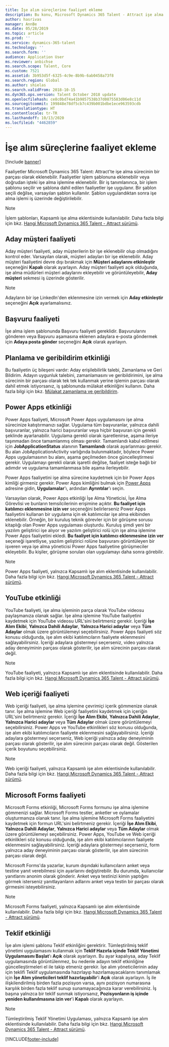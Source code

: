 ```yaml
---
title: İşe alım süreçlerine faaliyet ekleme
description: Bu konu, Microsoft Dynamics 365 Talent - Attract işe alma işlemine ekleyebileceğiniz faaliyetlerin çeşitli türleri hakkında bilgi sağlar.
author: hasrivas
manager: AnnBe
ms.date: 05/28/2019
ms.topic: article
ms.prod: ''
ms.service: dynamics-365-talent
ms.technology: ''
ms.search.form: ''
audience: Application User
ms.reviewer: anbichse
ms.search.scope: Talent, Core
ms.custom: 7521
ms.assetid: 3b953d5f-6325-4c9e-8b9b-6ab0458a73f8
ms.search.region: Global
ms.author: shielas
ms.search.validFrom: 2018-10-15
ms.dyn365.ops.version: Talent October 2018 update
ms.openlocfilehash: ce8c0bd74a41b9857538b37d0875583d06e8c11d
ms.sourcegitcommit: 199848e78df5cb7c439b001bdbe1ece963593cdb
ms.translationtype: HT
ms.contentlocale: tr-TR
ms.lasthandoff: 10/13/2020
ms.locfileid: "4462859"
---
```

# <a name="add-activities-to-a-hiring-process"></a>İşe alım süreçlerine faaliyet ekleme

[!include [banner](includes/banner.md)]

Faaliyetler Microsoft Dynamics 365 Talent: Attract'te işe alma sürecinin bir parçası olarak eklenebilir. Faaliyetler işlem şablonuna eklenebilir veya doğrudan işteki işe alma işlemine eklenebilir. Bir iş tanımlanınca, bir işlem şablonu seçilir ve şablona dahil edilen faaliyetler işe uygulanır. Bir şablon seçili değilse, varsayılan şablon kullanılır. Şablon uygulandıktan sonra işe alma işlemi iş üzerinde değiştirilebilir.

> [!NOTE] 
> İşlem şablonları, Kapsamlı işe alma eklentisinde kullanılabilir. Daha fazla bilgi için bkz. [Hangi Microsoft Dynamics 365 Talent - Attract sürümü](./attract-comprehensive-hiring.md).

## <a name="prospect-activity"></a>Aday müşteri faaliyeti

Aday müşteri faaliyeti, aday müşterilerin bir işe eklenebilir olup olmadığını kontrol eder. Varsayılan olarak, müşteri adayları bir işe eklenebilir. Aday müşteri faaliyetini devre dışı bırakmak için **Müşteri adaylarını etkinleştir** seçeneğini **Kapalı** olarak ayarlayın. Aday müşteri faaliyeti açık olduğunda, işe alma müdürleri müşteri adaylarını ekleyebilir ve görüntüleyebilir, **Aday müşteri** sekmesi iş üzerinde gösterilir.

> [!NOTE]
> Adayların bir işe LinkedIn'den eklenmesine izin vermek için **Aday etkinleştir** seçeneğini **Açık** ayarlamalısınız.

## <a name="application-activity"></a>Başvuru faaliyeti

İşe alma işlem şablonunda Başvuru faaliyeti gereklidir. Başvurularını gönderen veya Başvuru aşamasına eklenen adaylara e-posta göndermek için **Adaya posta gönder** seçeneğini **Açık** olarak ayarlayın.

## <a name="interview-schedule-and-feedback-activity"></a>Planlama ve geribildirim etkinliği

Bu faaliyetin üç bileşeni vardır: Aday erişilebilirlik talebi, Zamanlama ve Geri Bildirim. Adayın uygunluk talebini, zamanlamasını ve geribildirimini, işe alma sürecinin bir parçası olarak tek tek kullanmak yerine işlemin parçası olarak dahil etmek istiyorsanız, iş şablonunda mülakat etkinliğini kullanın. Daha fazla bilgi için bkz. [Mülakat zamanlama ve geribildirim](interview-scheduling-feedback.md).

## <a name="power-apps-activity"></a>Power Apps etkinliği

Power Apps faaliyeti,  Microsoft Power Apps uygulamasını işe alma sürecinize katıştırmanızı sağlar. Uygulama tüm başvuranlar, yalnızca dahili başvuranlar, yalnızca harici başvuranlar veya hiçbir başvuran için gerekli şeklinde ayarlanabilir. Uygulama gerekli olarak işaretlenirse, aşama ileriye taşınmadan önce tamamlanmış olması gerekir. Tamamlandı kabul edilmesi için **JobApplicationStatus** alanının **Tamamlandı** olarak ayarlanması gerekir. Bu alan JobApplicationActivity varlığında bulunmaktadır, böylece Power Apps uygulamasının bu alanı, aşama geçilmeden önce güncelleştirmesi gerekir. Uygulamayı gerekli olarak işaretli değilse, faaliyet isteğe bağlı bir adımdır ve uygulama tamamlanmasa bile aşama ilerleyebilir.

Power Apps faaliyetini işe alma sürecine kaydetmek için bir Power Apps kimliği girmeniz gerekir. Power Apps kimliğini bulmak için [Power Apps](https://web.powerapps.com) adresine gidin, **Uygulamalar**'ı, ardından **Ayrıntılar**'ı seçin.

Varsayılan olarak, Power Apps etkinliği İşe Alma Yöneticisi, İşe Alma Görevlisi ve bunların temsilcilerinin erişimine açıktır. **Bu faaliyet için katılımcı eklenmesine izin ver** seçeneğini belirlerseniz Power Apps faaliyetini kullanan bir uygulama için ek katılımcılar işe alma ekibinden eklenebilir. Örneğin, bir kuruluş teknik görevler için bir görüşme sorusu kitaplığı olan Power Apps uygulaması oluşturdu. Kuruluş şimdi yeni bir yazılım geliştirici işe alıyor ve yazılım geliştirici rolü için işe alma işlemine Power Apps faaliyetini ekledi. **Bu faaliyet için katılımcı eklenmesine izin ver** seçeneği işaretliyse, yazılım geliştirici rolüne başvuranı görüntüleyen bir işveren veya işe alma yöneticisi Power Apps faaliyetine görüşmeciler ekleyebilir. Bu kişiler, görüşme soruları olan uygulamayı daha sonra görebilir.

> [!NOTE]
> Power Apps faaliyeti, yalnızca Kapsamlı işe alım eklentisinde kullanılabilir. Daha fazla bilgi için bkz. [Hangi Microsoft Dynamics 365 Talent - Attract sürümü](./attract-comprehensive-hiring.md).

## <a name="youtube-activity"></a>YouTube etkinliği

YouTube faaliyeti, işe alma işleminin parça olarak YouTube videosu paylaşmanıza olanak sağlar. İşe alma işlemine YouTube faaliyetini kaydetmek için YouTube videosu URL'sini belirtmeniz gerekir. İçeriği **İşe Alım Ekibi**, **Yalnızca Dahili Adaylar**, **Yalnızca Harici adaylar** veya **Tüm Adaylar** olmak üzere görüntülemeyi seçebilirsiniz. Power Apps faaliyeti söz konusu olduğunda, işe alım ekibi katılımcıların faaliyete eklenmesini sağlayabilirsiniz. İçeriği adaylara göstermeyi seçerseniz, video yalnızca aday deneyiminin parçası olarak gösterilir, işe alım sürecinin parçası olarak değil.

> [!NOTE]
> YouTube faaliyeti, yalnızca Kapsamlı işe alım eklentisinde kullanılabilir. Daha fazla bilgi için bkz. [Hangi Microsoft Dynamics 365 Talent - Attract sürümü](./attract-comprehensive-hiring.md).

## <a name="web-content-activity"></a>Web içeriği faaliyeti

Web içeriği faaliyeti, işe alma işlemine çevrimiçi içerik gömmenize olanak tanır. İşe alma işlemine Web içeriği faaliyetini kaydetmek için içeriğin URL'sini belirtmeniz gerekir. İçeriği **İşe Alım Ekibi**, **Yalnızca Dahili Adaylar**, **Yalnızca Harici adaylar** veya **Tüm Adaylar** olmak üzere görüntülemeyi seçebilirsiniz. Power Apps ve YouTube etkinlikleri söz konusu olduğunda, işe alım ekibi katılımcıların faaliyete eklenmesini sağlayabilirsiniz. İçeriği adaylara göstermeyi seçerseniz, Web içeriği yalnızca aday deneyiminin parçası olarak gösterilir, işe alım sürecinin parçası olarak değil. Gösterilen içerik boyutunu seçebilirsiniz.

> [!NOTE]
> Web içeriği faaliyeti, yalnızca Kapsamlı işe alım eklentisinde kullanılabilir. Daha fazla bilgi için bkz. [Hangi Microsoft Dynamics 365 Talent - Attract sürümü](./attract-comprehensive-hiring.md).

## <a name="microsoft-forms-activity"></a>Microsoft Forms faaliyeti

Microsoft Forms etkinliği, Microsoft Forms formunu işe alma işlemine gömmenizi sağlar. Microsoft Forms testler, anketler ve oylamalar oluşturmanıza olanak tanır. İşe alma işlemine Microsoft Forms faaliyetini kaydetmek için formun URL'sini belirtmeniz gerekir. İçeriği **İşe Alım Ekibi**, **Yalnızca Dahili Adaylar**, **Yalnızca Harici adaylar** veya **Tüm Adaylar** olmak üzere görüntülemeyi seçebilirsiniz. Power Apps, YouTube  ve Web içeriği etkinlikleri söz konusu olduğunda, işe alım ekibi katılımcılarının faaliyete eklenmesini sağlayabilirsiniz. İçeriği adaylara göstermeyi seçerseniz, form yalnızca aday deneyiminin parçası olarak gösterilir, işe alım sürecinin parçası olarak değil.

Microsoft Forms'da yazarlar, kurum dışındaki kullanıcıların anket veya testine yanıt verebilmesi için ayarlarını değiştirebilir. Bu durumda, kullanıcılar yanıtlarını anonim olarak gönderir. Anket veya testinizi kimin yaptığını görmek isterseniz yanıtlayanların adlarını anket veya testin bir parçası olarak girmesini isteyebilirsiniz.

> [!NOTE]
> Microsoft Forms faaliyeti, yalnızca Kapsamlı işe alım eklentisinde kullanılabilir. Daha fazla bilgi için bkz. [Hangi Microsoft Dynamics 365 Talent - Attract sürümü](./attract-comprehensive-hiring.md).

## <a name="offer-activity"></a>Teklif etkinliği

İşe alım işlemi şablonu Teklif etkinliğini gerektirir. Tümleştirilmiş teklif yönetimi uygulamasını kullanmak için **Teklif Hazırla içinde Teklif Yönetimi Uygulamasını Başlat**'ı **Açık** olarak ayarlayın. Bu ayar kapalıysa, aday Teklif uygulamasında görüntülenmez, bu nedenle adayın teklif etkinliğine güncelleştirmeleri el ile takip etmeniz gerekir. İşe alım yöneticilerinin aday için teklifi Teklif uygulamasında hazırlayıp hazırlamayacaklarını tanımlamak için **İşe Alım yöneticileri teklif hazırlayabilir**'i **Açık** olarak ayarlayın. İş ile ilişkilendirilmiş birden fazla pozisyon varsa, aynı pozisyon numarasına karşılık birden fazla teklif sunup sunamayacağınıza karar verebilirsiniz. İş başına yalnızca bir teklif sunmak istiyorsanız, **Pozisyonların iş içinde yeniden kullanılmasına izin ver**'i **Kapalı** olarak ayarlayın.

> [!NOTE]
> Tümleştirilmiş Teklif Yönetimi Uygulaması, yalnızca Kapsamlı işe alım eklentisinde kullanılabilir. Daha fazla bilgi için bkz. [Hangi Microsoft Dynamics 365 Talent - Attract sürümü](./attract-comprehensive-hiring.md).




[!INCLUDE[footer-include](../includes/footer-banner.md)]